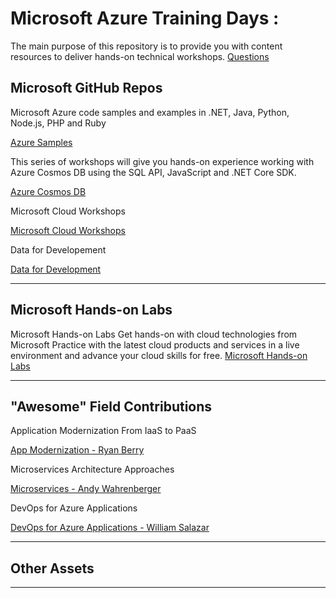 # Microsoft Azure Training Days :
The main purpose of this repository is to provide you with content resources to deliver hands-on technical workshops.
[Questions](https://github.com/azure-samples)



<!--

    | Header 1 | Header 2 |
    | ----| ---|
    |Loooooooooooooong item 1 | looooooooooong item 2 | 


- [Microsoft Azure Training Days :](#Microsoft-Azure-Training-Days)
  - [Microsoft GitHub Repos](#Microsoft-GitHub-Repos)
  - [Microsoft Hands-on Labs](#Microsoft-Hands-on-Labs)
  - ["Awesome" Field Contributions](#%22Awesome%22-Field-Contributions)
  - [## Other Assets](#Other-Assets)

---

-->

## Microsoft GitHub Repos
Microsoft Azure code samples and examples in .NET, Java, Python, Node.js, PHP and Ruby

[Azure Samples](https://github.com/azure-samples)

This series of workshops will give you hands-on experience working with Azure Cosmos DB using the SQL API, JavaScript and .NET Core SDK. 

[Azure Cosmos DB](https://cosmosdb.github.io/labs/)

Microsoft Cloud Workshops

[Microsoft Cloud Workshops](https://github.com/microsoft/MCW)

Data for Developement

[Data for Development](https://github.com/Microsoft/developer-immersion-data)


---
## Microsoft Hands-on Labs 
Microsoft Hands-on Labs 
Get hands-on with cloud technologies from Microsoft
Practice with the latest cloud products and services in a live environment and advance your cloud skills for free.
[Microsoft Hands-on Labs ](https://www.microsoft.com/handsonlabs)

---

## "Awesome" Field Contributions
Application Modernization From IaaS to PaaS

[App Modernization - Ryan Berry](https://github.com/RyanTBerry/RyBerryPublic/tree/master/AppModernization)

Microservices Architecture Approaches

[Microservices - Andy Wahrenberger](https://github.com/andywahr/MicroservicesInAzureDiscoveryDay)

DevOps for Azure Applications

[DevOps for Azure Applications - William Salazar](https://github.com/whsalazar/MCW-Continuous-delivery-in-Azure-DevOps)

---

## Other Assets
---

